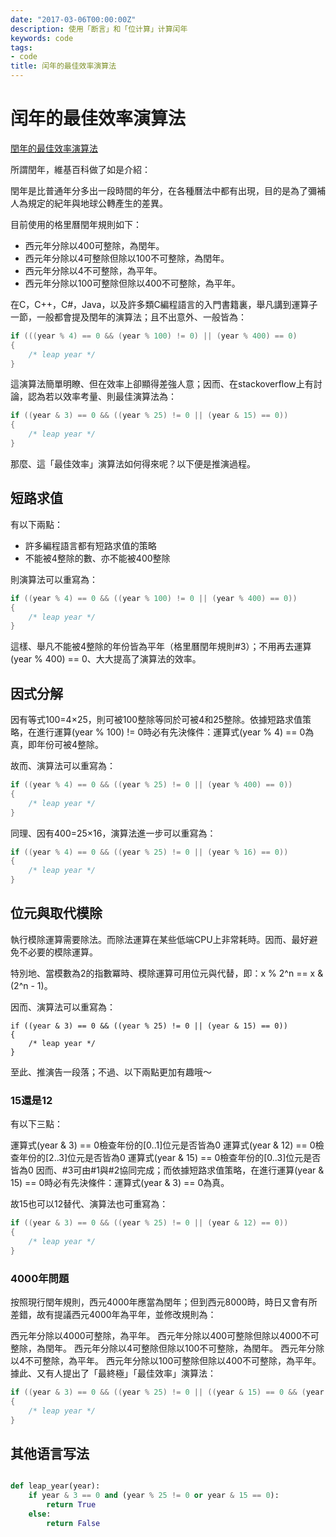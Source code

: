 ```yaml
---
date: "2017-03-06T00:00:00Z"
description: 使用「断言」和「位计算」计算闰年
keywords: code
tags:
- code
title: 闰年的最佳效率演算法
---
```



# 闰年的最佳效率演算法

[閏年的最佳效率演算法](https://xiwan.io/archive/most-efficient-leap-year-algorithm.html)


所謂閏年，維基百科做了如是介紹：

閏年是比普通年分多出一段時間的年分，在各種曆法中都有出現，目的是為了彌補人為規定的紀年與地球公轉產生的差異。

目前使用的格里曆閏年規則如下：

+ 西元年分除以400可整除，為閏年。
+ 西元年分除以4可整除但除以100不可整除，為閏年。
+ 西元年分除以4不可整除，為平年。
+ 西元年分除以100可整除但除以400不可整除，為平年。

在C，C++，C#，Java，以及許多類C編程語言的入門書籍裏，舉凡講到運算子一節，一般都會提及閏年的演算法；且不出意外、一般皆為：

```c
if (((year % 4) == 0 && (year % 100) != 0) || (year % 400) == 0)
{
    /* leap year */
}
```

這演算法簡單明瞭、但在效率上卻顯得差強人意；因而、在stackoverflow上有討論，認為若以效率考量、則最佳演算法為：

```c
if ((year & 3) == 0 && ((year % 25) != 0 || (year & 15) == 0))
{
    /* leap year */
}
```

那麼、這「最佳效率」演算法如何得來呢？以下便是推演過程。

## 短路求值

有以下兩點：

+ 許多編程語言都有短路求值的策略
+ 不能被4整除的數、亦不能被400整除

則演算法可以重寫為：

```c
if ((year % 4) == 0 && ((year % 100) != 0 || (year % 400) == 0))
{
    /* leap year */
}
```

這樣、舉凡不能被4整除的年份皆為平年（格里曆閏年規則#3）；不用再去運算(year % 400) == 0、大大提高了演算法的效率。

## 因式分解

因有等式100=4×25，則可被100整除等同於可被4和25整除。依據短路求值策略，在進行運算(year % 100) != 0時必有先決條件：運算式(year % 4) == 0為真，即年份可被4整除。

故而、演算法可以重寫為：

```c
if ((year % 4) == 0 && ((year % 25) != 0 || (year % 400) == 0))
{
    /* leap year */
}
```

同理、因有400=25×16，演算法進一步可以重寫為：

```c
if ((year % 4) == 0 && ((year % 25) != 0 || (year % 16) == 0))
{
    /* leap year */
}
```

## 位元與取代模除

執行模除運算需要除法。而除法運算在某些低端CPU上非常耗時。因而、最好避免不必要的模除運算。

特別地、當模數為2的指數冪時、模除運算可用位元與代替，即：x % 2^n == x & (2^n - 1)。

因而、演算法可以重寫為：

```
if ((year & 3) == 0 && ((year % 25) != 0 || (year & 15) == 0))
{
    /* leap year */
}
```

至此、推演告一段落；不過、以下兩點更加有趣哦～

### 15還是12

有以下三點：

運算式(year & 3) == 0檢查年份的[0..1]位元是否皆為0
運算式(year & 12) == 0檢查年份的[2..3]位元是否皆為0
運算式(year & 15) == 0檢查年份的[0..3]位元是否皆為0
因而、#3可由#1與#2協同完成；而依據短路求值策略，在進行運算(year & 15) == 0時必有先決條件：運算式(year & 3) == 0為真。

故15也可以12替代、演算法也可重寫為：

```c
if ((year & 3) == 0 && ((year % 25) != 0 || (year & 12) == 0))
{
    /* leap year */
}
```

### 4000年問題

按照現行閏年規則，西元4000年應當為閏年；但到西元8000時，時日又會有所差錯，故有提議西元4000年為平年，並修改規則為：

西元年分除以4000可整除，為平年。
西元年分除以400可整除但除以4000不可整除，為閏年。
西元年分除以4可整除但除以100不可整除，為閏年。
西元年分除以4不可整除，為平年。
西元年分除以100可整除但除以400不可整除，為平年。
據此、又有人提出了「最終極」「最佳效率」演算法：

```c
if ((year & 3) == 0 && ((year % 25) != 0 || ((year & 15) == 0 && (year % 4000) != 0)))
{
    /* leap year */
}
```


## 其他语言写法

```python

def leap_year(year):
    if year & 3 == 0 and (year % 25 != 0 or year & 15 == 0):
        return True
    else:
        return False

```